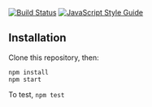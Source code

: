 [![Build Status](https://travis-ci.org/zuzak/joblist2.svg?branch=master)](https://travis-ci.org/zuzak/joblist2)
[![JavaScript Style Guide](https://img.shields.io/badge/code%20style-standard-brightgreen.svg)](http://standardjs.com/)

## Installation
Clone this repository, then:
```
npm install
npm start
```

To test, `npm test`

